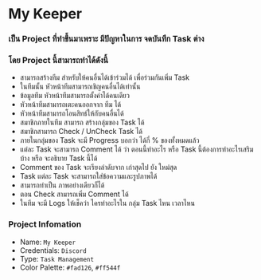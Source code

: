 # My Keeper
### เป็น Project ที่ทำขึ้นมาเพราะ มีปัญหาในการ จดบันทึก Task ต่าง

### โดย Project นี้สามารถทำได้ดังนี้
- สามารถสร้างทีม สำหรับให้คนอื่นได้เข้าร่วมได้ เพื่อร่วมกันเพิ่ม Task
 - ในทีมนั้น หัวหน้าทีมสามารถเชิญคนอื่นได้เท่านั้น
 - ข้อมูลทีม หัวหน้าทีมสามารถตั้งค่าได้คนเดียว
 - หัวหน้าทีมสามารถเตะคนออกจาก ทีม ได้
 - หัวหน้าทีมสามารถโอนสิทธ์ให้กับคนอื่นได้
 - สมาชิกภายในทีม สามารถ สร้างกลุ่มของ Task ได้
 - สมาชิกสามารถ Check / UnCheck Task ได้
- ภายในกลุ่มของ Task จะมี Progress บอกว่า ได้กี่ % ของทั้งหมดแล้ว
 - แต่ละ Task จะสามารถ Comment ได้ ว่า ตอนนี้ทำอะไร หรือ Task นี้ต้องการทำอะไรเสริมบ้าง หรือ จะอธิบาย Task นี้ได้
 - Comment ของ Task จะเรียงลำดับจาก เก่าสุดไป ยัง ใหม่สุด
- Task แต่ละ Task จะสามารถใส่ข้อความและรูปภาพได้
 - สามารถทำเป็น ภาพอย่างเดียวก็ได้
- ตอน Check สามารถเพิ่ม Comment ได้
- ในทีม จะมี Logs ให้เช็คว่า ไครทำอะไรใน กลุ่ม Task ไหน เวลาไหน

### Project Infomation
- Name: `My Keeper`
- Credentials: `Discord`
- Type: `Task Management`
- Color Palette: `#fad126`, `#ff544f`
